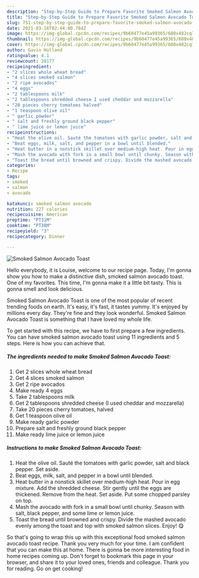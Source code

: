 ```yaml
---
description: "Step-by-Step Guide to Prepare Favorite Smoked Salmon Avocado Toast"
title: "Step-by-Step Guide to Prepare Favorite Smoked Salmon Avocado Toast"
slug: 751-step-by-step-guide-to-prepare-favorite-smoked-salmon-avocado-toast
date: 2021-03-16T02:44:00.784Z
image: https://img-global.cpcdn.com/recipes/9b60477e45a99365/680x482cq70/smoked-salmon-avocado-toast-recipe-main-photo.jpg
thumbnail: https://img-global.cpcdn.com/recipes/9b60477e45a99365/680x482cq70/smoked-salmon-avocado-toast-recipe-main-photo.jpg
cover: https://img-global.cpcdn.com/recipes/9b60477e45a99365/680x482cq70/smoked-salmon-avocado-toast-recipe-main-photo.jpg
author: Gavin Holland
ratingvalue: 4.1
reviewcount: 28177
recipeingredient:
- "2 slices whole wheat bread"
- "4 slices smoked salmon"
- "2 ripe avocados"
- "4 eggs"
- "2 tablespoons milk"
- "2 tablespoons shredded cheese I used cheddar and mozzarella"
- "20 pieces cherry tomatoes halved"
- "1 teaspoon olive oil"
- " garlic powder"
- " salt and freshly ground black pepper"
- " lime juice or lemon juice"
recipeinstructions:
- "Heat the olive oil. Sauté the tomatoes with garlic powder, salt and black pepper. Set aside."
- "Beat eggs, milk, salt, and pepper in a bowl until blended."
- "Heat butter in a nonstick skillet over medium-high heat. Pour in egg mixture. Add the shredded cheese. Stir gently until the eggs are thickened. Remove from the heat. Set aside. Put some chopped parsley on top."
- "Mash the avocado with fork in a small bowl until chunky. Season with salt, black pepper, and some lime or lemon juice."
- "Toast the bread until browned and crispy. Divide the mashed avocado evenly among the toast and top with smoked salmon slices. Enjoy! 😋"
categories:
- Recipe
tags:
- smoked
- salmon
- avocado

katakunci: smoked salmon avocado 
nutrition: 227 calories
recipecuisine: American
preptime: "PT31M"
cooktime: "PT38M"
recipeyield: "3"
recipecategory: Dinner

---
```



![Smoked Salmon Avocado Toast](https://img-global.cpcdn.com/recipes/9b60477e45a99365/680x482cq70/smoked-salmon-avocado-toast-recipe-main-photo.jpg)

Hello everybody, it is Louise, welcome to our recipe page. Today, I'm gonna show you how to make a distinctive dish, smoked salmon avocado toast. One of my favorites. This time, I'm gonna make it a little bit tasty. This is gonna smell and look delicious.



Smoked Salmon Avocado Toast is one of the most popular of recent trending foods on earth. It's easy, it's fast, it tastes yummy. It's enjoyed by millions every day. They're fine and they look wonderful. Smoked Salmon Avocado Toast is something that I have loved my whole life.


To get started with this recipe, we have to first prepare a few ingredients. You can have smoked salmon avocado toast using 11 ingredients and 5 steps. Here is how you can achieve that.

<!--inarticleads1-->

##### The ingredients needed to make Smoked Salmon Avocado Toast:

1. Get 2 slices whole wheat bread
1. Get 4 slices smoked salmon
1. Get 2 ripe avocados
1. Make ready 4 eggs
1. Take 2 tablespoons milk
1. Get 2 tablespoons shredded cheese (I used cheddar and mozzarella)
1. Take 20 pieces cherry tomatoes, halved
1. Get 1 teaspoon olive oil
1. Make ready  garlic powder
1. Prepare  salt and freshly ground black pepper
1. Make ready  lime juice or lemon juice




<!--inarticleads2-->

##### Instructions to make Smoked Salmon Avocado Toast:

1. Heat the olive oil. Sauté the tomatoes with garlic powder, salt and black pepper. Set aside.
1. Beat eggs, milk, salt, and pepper in a bowl until blended.
1. Heat butter in a nonstick skillet over medium-high heat. Pour in egg mixture. Add the shredded cheese. Stir gently until the eggs are thickened. Remove from the heat. Set aside. Put some chopped parsley on top.
1. Mash the avocado with fork in a small bowl until chunky. Season with salt, black pepper, and some lime or lemon juice.
1. Toast the bread until browned and crispy. Divide the mashed avocado evenly among the toast and top with smoked salmon slices. Enjoy! 😋




So that's going to wrap this up with this exceptional food smoked salmon avocado toast recipe. Thank you very much for your time. I am confident that you can make this at home. There is gonna be more interesting food in home recipes coming up. Don't forget to bookmark this page in your browser, and share it to your loved ones, friends and colleague. Thank you for reading. Go on get cooking!
